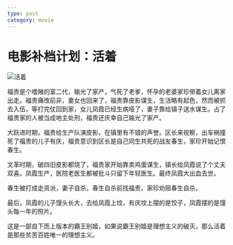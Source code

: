 ```yaml
---
type: post
category: movie
---
```


# 电影补档计划：活着

![活着](https://img3.doubanio.com/view/photo/l/public/p2513253791.webp)

福贵是个嗜赌的富二代，输光了家产，气死了老爹，怀孕的老婆家珍带着女儿离家出走。福贵痛改前非，妻女也回来了，福贵靠皮影谋生，生活略有起色，然而被抓去入伍，等打完仗回到家，女儿凤霞已经生病哑了，妻子靠给镇子送水谋生。占了福贵家的人被当成地主处刑，福贵还庆幸自己输光了家产。

大跃进时期，福贵给生产队演皮影，在镇里有不错的声誉。区长来视察，出车祸撞死了福贵的儿子有庆，福贵意识到区长是自己同生共死的战友春生，家珍开始记恨春生。

文革时期，破四旧皮影都烧了，福贵家开始靠卖鸡蛋谋生，镇长给凤霞说了个丈夫双喜。凤霞生产，医院老医生都被批斗只留下年轻医生。最终凤霞大出血去世。

春生被打成走资派，妻子自杀，春生自杀前找福贵，家珍劝阻春生自杀。

最后，凤霞的儿子馒头长大，去给凤霞上坟，有庆坟上摆的是饺子，凤霞摆的是馒头每一年的照片。

这是一部自下而上版本的霸王别姬，如果说霸王别姬是理想主义的破灭，那么活着是那些贫苦百姓唯一的理想主义。
